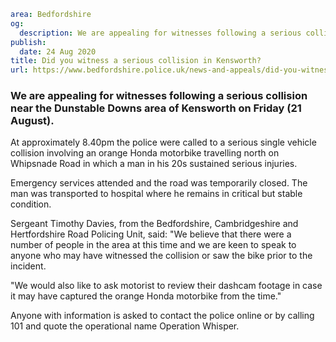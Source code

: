 ```yaml
area: Bedfordshire
og:
  description: We are appealing for witnesses following a serious collision near the Dunstable Downs area of Kensworth on Friday (21 August).
publish:
  date: 24 Aug 2020
title: Did you witness a serious collision in Kensworth?
url: https://www.bedfordshire.police.uk/news-and-appeals/did-you-witness-a-serious-collision-in-kensworth
```

### We are appealing for witnesses following a serious collision near the Dunstable Downs area of Kensworth on Friday (21 August).

At approximately 8.40pm the police were called to a serious single vehicle collision involving an orange Honda motorbike travelling north on Whipsnade Road in which a man in his 20s sustained serious injuries.

Emergency services attended and the road was temporarily closed. The man was transported to hospital where he remains in critical but stable condition.

Sergeant Timothy Davies, from the Bedfordshire, Cambridgeshire and Hertfordshire Road Policing Unit, said: "We believe that there were a number of people in the area at this time and we are keen to speak to anyone who may have witnessed the collision or saw the bike prior to the incident.

"We would also like to ask motorist to review their dashcam footage in case it may have captured the orange Honda motorbike from the time."

Anyone with information is asked to contact the police online or by calling 101 and quote the operational name Operation Whisper.
